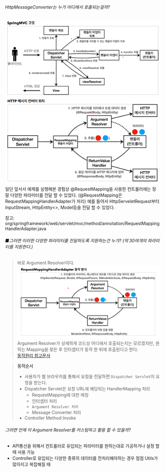 
###### HttpMessageConverter는 누가 어디에서 호출되는걸까?
![](.2021_06_09_images/spring_mvc.png)
![](.2021_06_09_images/MessageConverter.png)
일단 앞서서 예제를 실행해본 경험상 @RequestMapping을 사용한 컨트롤러에는 정말 다양한
파라미터를 전달 할 수 있었다.
(@RequestMapping은 RequestMappingHandlerAdapter가 처리)
예를 들어서 HttpServeletRequest부터 InputStream, HttpEntity<>, Model등을
전달 할 수 있었다.

참고: org/springframework/web/servlet/mvc/method/annotation/RequestMappingHandlerAdapter.java

###### ■그러면 이러한 다양한 파라미터를 전달하도록 지원하는건 누가? (약 30여개의 파라미터를 지원한다.)
> 바로 Argument Resolver이다.
![](.2021_06_09_images/ArgumentResolver.png)
Argument Resolver가 상세하게 코드상 어디에서 호출되는지는 모르겠지만, 원하는 Mapping을 찾은 후 인터셉터가 동작 한 뒤에 호출된다고 한다.  
[동작원리 참고문서](https://velog.io/@kingcjy/Spring-HandlerMethodArgumentResolver%EC%9D%98-%EC%82%AC%EC%9A%A9%EB%B2%95%EA%B3%BC-%EB%8F%99%EC%9E%91%EC%9B%90%EB%A6%AC)  

> **동작순서**  
> - 사용자가 웹 브라우저를 통해서 요청을 전달하면 `Dispatcher Servlet`이 요청을 받는다.
> - Dispatcher Servlet은 요청 URL에 해당되는 HandlerMapping 처리
>   - RequestMapping에 대한 매칭
>   - 인터셉터 처리
>   - `Argument Resolver 처리`
>   - Message Converter 처리
> - Controller Method Invoke  


###### 그러면 언제 이 Argument Resolver를 커스텀하고 활용 할 수 있을까?
- API통신을 위해서 컨트롤러로 유입되는 파라미터를 원하는대로 가공하거나 설정 할 때 사용 가능
- Controller로 유입되는 다양한 종류의 데이터를 전처리해야하는 경우 점점 Utils가 많아지고 복잡해질 때
